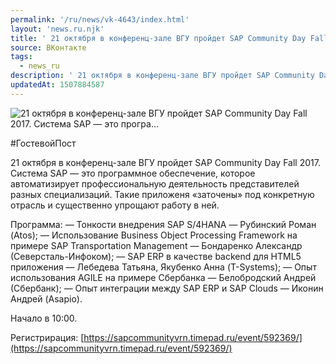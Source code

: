 ```yaml
---
permalink: '/ru/news/vk-4643/index.html'
layout: 'news.ru.njk'
title: ' 21 октября в конференц-зале ВГУ пройдет SAP Community Day Fall 2017.  Система SAP — это програ…'
source: ВКонтакте
tags:
  - news_ru
description: ' 21 октября в конференц-зале ВГУ пройдет SAP Community Day Fall 2017.  Система SAP — это програ…'
updatedAt: 1507884587
---
```

![ 21 октября в конференц-зале ВГУ пройдет SAP Community Day Fall 2017.  Система SAP — это програ…](https://sun9-68.userapi.com/impf/c639728/v639728724/5a5c2/q6k2UgwM680.jpg?size=1120x750&quality=96&proxy=1&sign=5709b3452efd38dcdd355c6e2aaf8ea6&c_uniq_tag=JrZ6kdEeaF34jrpxsAr5Ix1rCXRQ9MBzmbYwV4zOrZw&type=album)

#ГостевойПост

21 октября в конференц-зале ВГУ пройдет SAP Community Day Fall 2017.
Система SAP — это программное обеспечение, которое автоматизирует профессиональную деятельность представителей разных специализаций. Такие приложеня «заточены» под конкретную отрасль и существенно упрощают работу в ней.

Программа:
— Тонкости внедрения SAP S/4HANA — Рубинский Роман (Atos);
— Использование Business Object Processing Framework на примере SAP Transportation Management — Бондаренко Александр (Северсталь-Инфоком);
— SAP ERP в качестве backend для HTML5 приложения — Лебедева Татьяна, Якубенко Анна (T-Systems);
— Опыт использования AGILE на примере Сбербанка — Белобродский Андрей (Сбербанк);
— Опыт интеграции между SAP ERP и SAP Clouds — Иконин Андрей (Asapio).

Начало в 10:00.

Регистрирация: [https://sapcommunityvrn.timepad.ru/event/592369/](https://sapcommunityvrn.timepad.ru/event/592369/)
